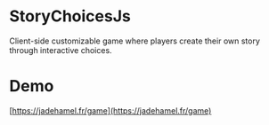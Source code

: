 # StoryChoicesJs
Client-side customizable game where players create their own story through interactive choices.

# Demo
[https://jadehamel.fr/game](https://jadehamel.fr/game)
